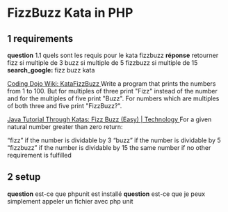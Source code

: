 # FizzBuzz Kata in PHP

## 1 requirements

__question__ 1.1 quels sont les requis pour le kata fizzbuzz __réponse__ retourner fizz si multiple de 3 buzz si multiple de 5 fizzbuzz si multiple de 15
  __search_google:__ fizz buzz kata

[ Coding Dojo Wiki: KataFizzBuzz ](http://codingdojo.org/cgi-bin/index.pl?KataFizzBuzz)
Write a program that prints the numbers from 1 to 100. But for multiples of three print "Fizz" instead of the number and for the multiples of five print "Buzz". For numbers which are multiples of both three and five print "FizzBuzz?".

[ Java Tutorial Through Katas: Fizz Buzz (Easy) | Technology ](http://technologyconversations.com/2014/03/12/java-tutorial-through-katas-fizz-buzz-easy/)
For a given natural number greater than zero return:

“fizz” if the number is dividable by 3
“buzz” if the number is dividable by 5
“fizzbuzz” if the number is dividable by 15
the same number if no other requirement is fulfilled

## 2 setup

__question__ est-ce que phpunit est installé
__question__ est-ce que je peux simplement appeler un fichier avec php unit
